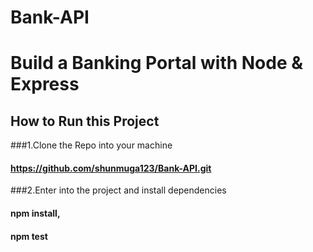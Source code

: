 # Bank-API
# Build a Banking Portal with Node & Express

## How to Run this Project
###1.Clone the Repo into your machine
####    https://github.com/shunmuga123/Bank-API.git
###2.Enter into the project and install dependencies
####   npm install,
####   npm test